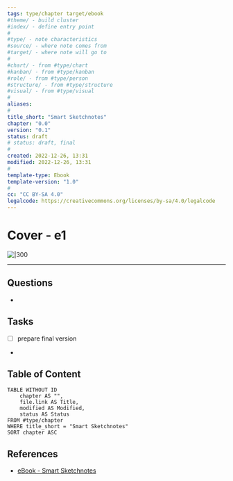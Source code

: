 ```yaml
---
tags: type/chapter target/ebook
#theme/ - build cluster 
#index/ - define entry point
# 
#type/ - note characteristics
#source/ - where note comes from
#target/ - where note will go to
# 
#chart/ - from #type/chart 
#kanban/ - from #type/kanban
#role/ - from #type/person
#structure/ - from #type/structure
#visual/ - from #type/visual
#
aliases:
#
title_short: "Smart Sketchnotes"
chapter: "0.0"
version: "0.1"
status: draft
# status: draft, final
#
created: 2022-12-26, 13:31
modified: 2022-12-26, 13:31
#
template-type: Ebook
template-version: "1.0"
#
cc: "CC BY-SA 4.0"
legalcode: https://creativecommons.org/licenses/by-sa/4.0/legalcode
---
```


# Cover - e1
<!-- Main content of this chapter -->

![|300](Cover%20-%20e1.png)

---
## Questions
<!-- What remains for you to consider in the draft version? --> 
- 

## Tasks
<!-- What remains to be done do get the final version? --> 
- [ ] prepare final version 
- 

## Table of Content
<!-- Links to chapters from e-book -->

```dataview
TABLE WITHOUT ID
	chapter AS "",
	file.link AS Title,
	modified AS Modified,
	status AS Status
FROM #type/chapter
WHERE title_short = "Smart Sketchnotes"
SORT chapter ASC
```

## References
<!-- Links to pages not referenced in the content -->
- [eBook - Smart Sketchnotes](eBook%20-%20Smart%20Sketchnotes.md)












